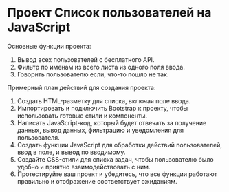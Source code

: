 # Проект Список пользователей на JavaScript

Основные функции проекта:
1. Вывод всех пользователей с бесплатного API.
2. Фильтр по именам из всего листа из одного поля ввода.
3. Говорить пользователю если, что-то пошло не так.

Примерный план действий для создания проекта:
1. Создать HTML-разметку для списка, включая поле ввода.
2. Импортировать и подключить Bootstrap к проекту, чтобы использовать готовые стили и компоненты.
3. Написать JavaScript-код, который будет отвечать за получение данных, вывод данных, фильтрацию и уведомления для пользователя.
4. Создать функции JavaScript для обработки действий пользователей, ввод в поле, и вывод по вводимому.
5. Создайте CSS-стили для списка задач, чтобы пользователю было удобно и приятно взаимодействовать с ним.
6. Протестируйте ваш проект и убедитесь, что все функции работают правильно и отображение соответствует ожиданиям.